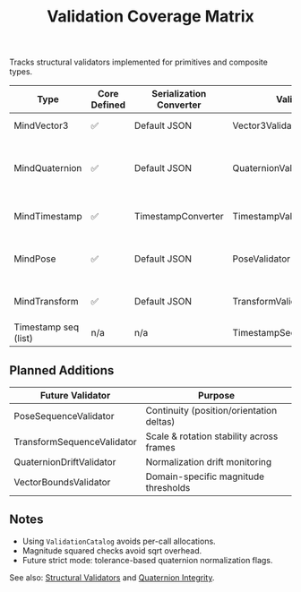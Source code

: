﻿---
id: validation-coverage
title: Validation Coverage Matrix
sidebar_label: Coverage
sidebar_position: 43
---

Tracks structural validators implemented for primitives and composite types.

| Type | Core Defined | Serialization Converter | Validator | Notes |
|------|--------------|-------------------------|-----------|-------|
| MindVector3 | ✅ | Default JSON | Vector3Validator | Finite components |
| MindQuaternion | ✅ | Default JSON | QuaternionValidator | Non-zero magnitude (drift warnings planned) |
| MindTimestamp | ✅ | TimestampConverter | TimestampValidator | Finite, negative → warning |
| MindPose | ✅ | Default JSON | PoseValidator | Position + rotation + space warning |
| MindTransform | ✅ | Default JSON | TransformValidator | Position/scale finite, zero scale warn |
| Timestamp seq (list) | n/a | n/a | TimestampSequenceValidator | Monotonic ordering |

## Planned Additions
| Future Validator | Purpose |
|------------------|---------|
| PoseSequenceValidator | Continuity (position/orientation deltas) |
| TransformSequenceValidator | Scale & rotation stability across frames |
| QuaternionDriftValidator | Normalization drift monitoring |
| VectorBoundsValidator | Domain-specific magnitude thresholds |

## Notes
- Using `ValidationCatalog` avoids per-call allocations.
- Magnitude squared checks avoid sqrt overhead.
- Future strict mode: tolerance-based quaternion normalization flags.

See also: [Structural Validators](./structural-validators.md) and [Quaternion Integrity](./quaternion-integrity.md).
